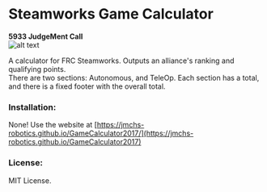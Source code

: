 # Steamworks Game Calculator

**5933 JudgeMent Call**  
![alt text](https://avatars2.githubusercontent.com/u/14992120?v=3&s=200 "JudgeMent Call")

A calculator for FRC Steamworks. Outputs an alliance's ranking and qualifying points.  
There are two sections: Autonomous, and TeleOp. Each section has a total, and there is a fixed footer with the overall total.

### Installation:  
None! Use the website at [https://jmchs-robotics.github.io/GameCalculator2017/](https://jmchs-robotics.github.io/GameCalculator2017)

### License:
MIT License.

